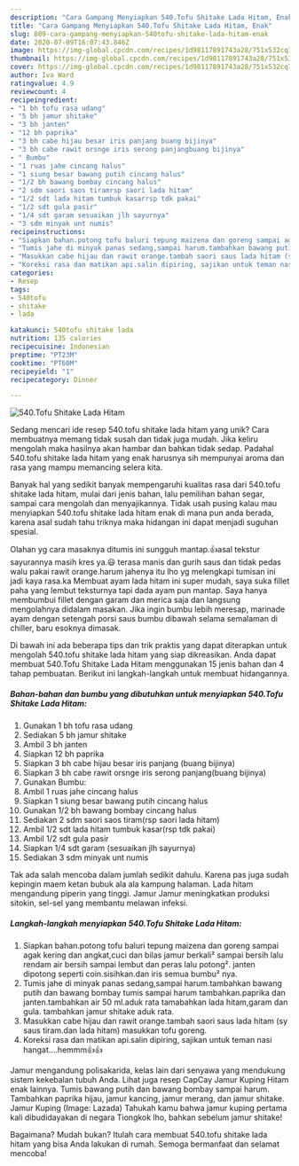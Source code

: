 ```yaml
---
description: "Cara Gampang Menyiapkan 540.Tofu Shitake Lada Hitam, Enak"
title: "Cara Gampang Menyiapkan 540.Tofu Shitake Lada Hitam, Enak"
slug: 809-cara-gampang-menyiapkan-540tofu-shitake-lada-hitam-enak
date: 2020-07-09T16:07:43.846Z
image: https://img-global.cpcdn.com/recipes/1d98117891743a28/751x532cq70/540tofu-shitake-lada-hitam-foto-resep-utama.jpg
thumbnail: https://img-global.cpcdn.com/recipes/1d98117891743a28/751x532cq70/540tofu-shitake-lada-hitam-foto-resep-utama.jpg
cover: https://img-global.cpcdn.com/recipes/1d98117891743a28/751x532cq70/540tofu-shitake-lada-hitam-foto-resep-utama.jpg
author: Iva Ward
ratingvalue: 4.9
reviewcount: 4
recipeingredient:
- "1 bh tofu rasa udang"
- "5 bh jamur shitake"
- "3 bh janten"
- "12 bh paprika"
- "3 bh cabe hijau besar iris panjang buang bijinya"
- "3 bh cabe rawit orsnge iris serong panjangbuang bijinya"
- " Bumbu"
- "1 ruas jahe cincang halus"
- "1 siung besar bawang putih cincang halus"
- "1/2 bh bawang bombay cincang halus"
- "2 sdm saori saos tiramrsp saori lada hitam"
- "1/2 sdt lada hitam tumbuk kasarrsp tdk pakai"
- "1/2 sdt gula pasir"
- "1/4 sdt garam sesuaikan jlh sayurnya"
- "3 sdm minyak unt numis"
recipeinstructions:
- "Siapkan bahan.potong tofu baluri tepung maizena dan goreng sampai agak kering dan angkat,cuci dan bilas jamur berkali² sampai bersih lalu rendam air bersih sampai lembut dan peras lalu potong². janten dipotong seperti coin.sisihkan.dan iris semua bumbu² nya."
- "Tumis jahe di minyak panas sedang,sampai harum.tambahkan bawang putih dan bawang bombay tumis sampai harum tambahkan.paprika dan janten.tambahkan air 50 ml.aduk rata tamabahkan lada hitam,garam dan gula. tambahkan jamur shitake aduk rata."
- "Masukkan cabe hijau dan rawit orange.tambah saori saus lada hitam (sy saus tiram.dan lada hitam) masukkan tofu goreng."
- "Koreksi rasa dan matikan api.salin dipiring, sajikan untuk teman nasi hangat....hemmm👍👍"
categories:
- Resep
tags:
- 540tofu
- shitake
- lada

katakunci: 540tofu shitake lada 
nutrition: 135 calories
recipecuisine: Indonesian
preptime: "PT23M"
cooktime: "PT60M"
recipeyield: "1"
recipecategory: Dinner

---
```



![540.Tofu Shitake Lada Hitam](https://img-global.cpcdn.com/recipes/1d98117891743a28/751x532cq70/540tofu-shitake-lada-hitam-foto-resep-utama.jpg)

Sedang mencari ide resep 540.tofu shitake lada hitam yang unik? Cara membuatnya memang tidak susah dan tidak juga mudah. Jika keliru mengolah maka hasilnya akan hambar dan bahkan tidak sedap. Padahal 540.tofu shitake lada hitam yang enak harusnya sih mempunyai aroma dan rasa yang mampu memancing selera kita.

Banyak hal yang sedikit banyak mempengaruhi kualitas rasa dari 540.tofu shitake lada hitam, mulai dari jenis bahan, lalu pemilihan bahan segar, sampai cara mengolah dan menyajikannya. Tidak usah pusing kalau mau menyiapkan 540.tofu shitake lada hitam enak di mana pun anda berada, karena asal sudah tahu triknya maka hidangan ini dapat menjadi suguhan spesial.

Olahan yg cara masaknya ditumis ini sungguh mantap.👍asal tekstur sayurannya masih kres ya.😃 terasa manis dan gurih saus dan tidak pedas walu pakai rawit orange.harum jahenya itu lho yg melengkapi tumisan ini jadi kaya rasa.ka Membuat ayam lada hitam ini super mudah, saya suka fillet paha yang lembut teksturnya tapi dada ayam pun mantap. Saya hanya membumbui fillet dengan garam dan merica saja dan langsung mengolahnya didalam masakan. Jika ingin bumbu lebih meresap, marinade ayam dengan setengah porsi saus bumbu dibawah selama semalaman di chiller, baru esoknya dimasak.


Di bawah ini ada beberapa tips dan trik praktis yang dapat diterapkan untuk mengolah 540.tofu shitake lada hitam yang siap dikreasikan. Anda dapat membuat 540.Tofu Shitake Lada Hitam menggunakan 15 jenis bahan dan 4 tahap pembuatan. Berikut ini langkah-langkah untuk membuat hidangannya.

<!--inarticleads1-->

##### Bahan-bahan dan bumbu yang dibutuhkan untuk menyiapkan 540.Tofu Shitake Lada Hitam:

1. Gunakan 1 bh tofu rasa udang
1. Sediakan 5 bh jamur shitake
1. Ambil 3 bh janten
1. Siapkan 12 bh paprika
1. Siapkan 3 bh cabe hijau besar iris panjang (buang bijinya)
1. Siapkan 3 bh cabe rawit orsnge iris serong panjang(buang bijinya)
1. Gunakan  Bumbu:
1. Ambil 1 ruas jahe cincang halus
1. Siapkan 1 siung besar bawang putih cincang halus
1. Gunakan 1/2 bh bawang bombay cincang halus
1. Sediakan 2 sdm saori saos tiram(rsp saori lada hitam)
1. Ambil 1/2 sdt lada hitam tumbuk kasar(rsp tdk pakai)
1. Ambil 1/2 sdt gula pasir
1. Siapkan 1/4 sdt garam (sesuaikan jlh sayurnya)
1. Sediakan 3 sdm minyak unt numis


Tak ada salah mencoba dalam jumlah sedikit dahulu. Karena pas juga sudah kepingin maem ketan bubuk ala ala kampung halaman. Lada hitam mengandung piperin yang tinggi. Jamur Jamur meningkatkan produksi sitokin, sel-sel yang membantu melawan infeksi. 

<!--inarticleads2-->

##### Langkah-langkah menyiapkan 540.Tofu Shitake Lada Hitam:

1. Siapkan bahan.potong tofu baluri tepung maizena dan goreng sampai agak kering dan angkat,cuci dan bilas jamur berkali² sampai bersih lalu rendam air bersih sampai lembut dan peras lalu potong². janten dipotong seperti coin.sisihkan.dan iris semua bumbu² nya.
1. Tumis jahe di minyak panas sedang,sampai harum.tambahkan bawang putih dan bawang bombay tumis sampai harum tambahkan.paprika dan janten.tambahkan air 50 ml.aduk rata tamabahkan lada hitam,garam dan gula. tambahkan jamur shitake aduk rata.
1. Masukkan cabe hijau dan rawit orange.tambah saori saus lada hitam (sy saus tiram.dan lada hitam) masukkan tofu goreng.
1. Koreksi rasa dan matikan api.salin dipiring, sajikan untuk teman nasi hangat....hemmm👍👍


Jamur mengandung polisakarida, kelas lain dari senyawa yang mendukung sistem kekebalan tubuh Anda. Lihat juga resep CapCay Jamur Kuping Hitam enak lainnya. Tumis bawang putih dan bawang bombay sampai harum. Tambahkan paprika hijau, jamur kancing, jamur merang, dan jamur shitake. Jamur Kuping (Image: Lazada) Tahukah kamu bahwa jamur kuping pertama kali dibudidayakan di negara Tiongkok lho, bahkan sebelum jamur shitake! 

Bagaimana? Mudah bukan? Itulah cara membuat 540.tofu shitake lada hitam yang bisa Anda lakukan di rumah. Semoga bermanfaat dan selamat mencoba!
